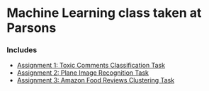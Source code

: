 # Machine Learning class taken at Parsons
### Includes
* [Assignment 1: Toxic Comments Classification Task](https://github.com/isabelstoddart/machine-learning/tree/main/assignment1)
* [Assignment 2: Plane Image Recognition Task](https://github.com/isabelstoddart/machine-learning/tree/main/assignment2)
* [Assignment 3: Amazon Food Reviews Clustering Task](https://github.com/isabelstoddart/machine-learning/tree/main/assignment3)

